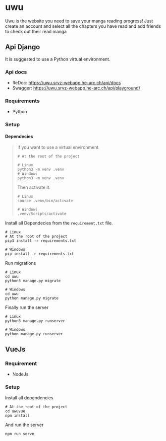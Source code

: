 # uwu
Uwu is the website you need to save your manga reading progress! Just create an account and select all the chapters you have read and add friends to check out their read manga

## Api Django
It is suggested to use a Python virtual environment.

### Api docs
- ReDoc: https://uwu.srvz-webapp.he-arc.ch/api/docs
- Swagger: https://uwu.srvz-webapp.he-arc.ch/api/playground/

### Requirements
- Python

### Setup

#### Dependecies

> If you want to use a virtual environment.
> ```
> # At the root of the project
> 
> # Linux
> python3 -m venv .venv
> # Windows
> python3 -m venv .venv
> ```
> 
> Then activate it.
> ```
> # Linux
> source .venv/bin/activate
> 
> # Windows
> .venv/Scripts/activate
> ```

Install all Dependecies from the `requirement.txt` file.
```
# Linux
# At the root of the project
pip3 install -r requirements.txt

# Windows
pip install -r requirements.txt
```

Run migrations

```
# Linux
cd uwu
python3 manage.py migrate

# Windows
cd uwu
python manage.py migrate
```

Finally run the server
```
# Linux
python3 manage.py runserver

# Windows
python manage.py runserver
```

## VueJs

### Requirement
- NodeJs

### Setup

Install all dependencies
```
# At the root of the project
cd uwuvue
npm install
```

And run the server
```
npm run serve
```
